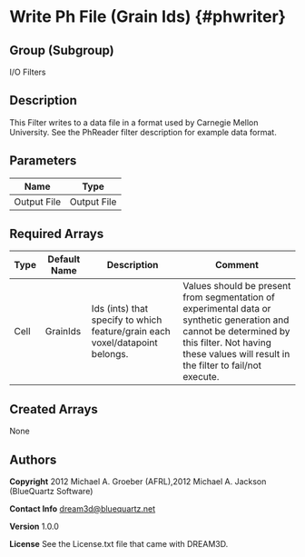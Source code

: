 Write Ph File (Grain Ids) {#phwriter}
======

## Group (Subgroup) ##
I/O Filters


## Description ##
This Filter writes to a data file in a format used by Carnegie Mellon University.  See the PhReader filter description for example data format. 

## Parameters ## 

| Name | Type |
|------|------|
| Output File | Output File |

## Required Arrays ##

| Type | Default Name | Description | Comment |
|------|--------------|-------------|---------|
| Cell | GrainIds | Ids (ints) that specify to which feature/grain each voxel/datapoint belongs. | Values should be present from segmentation of experimental data or synthetic generation and cannot be determined by this filter. Not having these values will result in the filter to fail/not execute. |

## Created Arrays ##
None

## Authors ##

**Copyright** 2012 Michael A. Groeber (AFRL),2012 Michael A. Jackson (BlueQuartz Software)

**Contact Info** dream3d@bluequartz.net

**Version** 1.0.0

**License**  See the License.txt file that came with DREAM3D.



